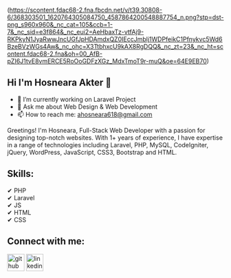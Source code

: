 (https://scontent.fdac68-2.fna.fbcdn.net/v/t39.30808-6/368303501_1620764305084750_4587864200548887754_n.png?stp=dst-png_s960x960&_nc_cat=105&ccb=1-7&_nc_sid=e3f864&_nc_eui2=AeHbaxTz-vtfAj9-RKPkyN1JyaRwwJncUGfJpHDAmdxQZ0IEccJmblj1WDPfeikC1Pfnykvc5Wd6BzeBVzWGs4Aw&_nc_ohc=X3TtbhxcU9kAX8RgDQQ&_nc_zt=23&_nc_ht=scontent.fdac68-2.fna&oh=00_AfB-pZI6J1tvE8vmERCE5RoOoGDFzXGz_MdxTmoT9r-muQ&oe=64E9EB70)
## Hi I'm Hosneara Akter 👋
- 🔭 I’m currently working on Laravel Project 
- 💬 Ask me about Web Design & Web Development 
- 📫 How to reach me: ahosneara618@gmail.com <br>

Greetings! I'm Hosneara, Full-Stack Web Developer with a passion for designing top-notch websites. With 1+ years of experience, I have expertise in a range of technologies including Laravel, PHP, MySQL, CodeIgniter, jQuery, WordPress, JavaScript, CSS3, Bootstrap and HTML.

## Skills:
✔ PHP <br>
✔ Laravel <br>
✔ JS <br>
✔ HTML <br>
✔ CSS <br>

## Connect with me:
[<img src='https://cdn.jsdelivr.net/npm/simple-icons@3.0.1/icons/github.svg' alt='github' height='40'>](https://github.com/ahosneara)  [<img src='https://cdn.jsdelivr.net/npm/simple-icons@3.0.1/icons/linkedin.svg' alt='linkedin' height='40'>](https://www.linkedin.com/in/ahosneara/)  


